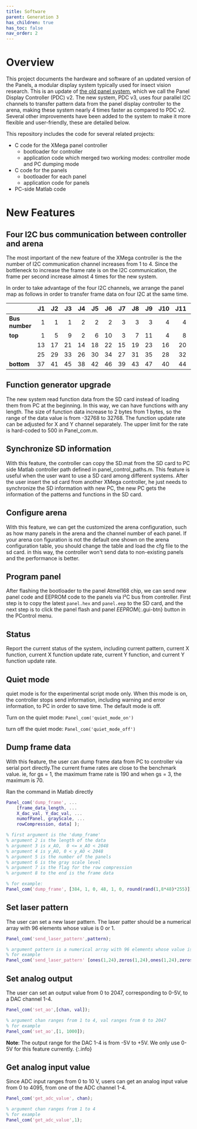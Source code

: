 ```yaml
---
title: Software
parent: Generation 3
has_children: true
has_toc: false
nav_order: 2
---
```


# Overview

This project documents the hardware and software of an updated version of the Panels, a modular display system typically used for insect vision research. This is an update of [the old panel system]({{site.baseurl}}/Generation%202/Arenas/docs/g2_system.html), which we call the Panel Display Controller (PDC) v2. The new system, PDC v3, uses four parallel I2C channels to transfer pattern data from the panel display controller to the arena, making these system nearly 4 times faster as compared to PDC v2. Several other improvements have been added to the system to make it more flexible and user-friendly, these are detailed below.

This repository includes the code for several related projects:

- C code for the XMega panel controller
  - bootloader for controller
  - application code which merged two working modes: controller mode and PC dumping mode
- C code for the panels
  - bootloader for each panel
  - application code for panels
- PC-side Matlab code

# New Features

## Four I2C bus communication between controller and arena

The most important of the new feature of the XMega controller is the the number of I2C communication channel increases from 1 to 4. Since the bottleneck to increase the frame rate is on the I2C communication, the frame per second increase almost 4 times for the new system.

In order to take advantage of the four I2C channels, we arrange the panel map as follows in order to transfer frame data on four I2C at the same time.

|                | J1 | J2 | J3 | J4 | J5 | J6 | J7 | J8 | J9 | J10 | J11 | J12 |
| -------------- | --:| --:| --:| --:| --:| --:| --:| --:| --:| ---:| ---:| ---:|
| __Bus number__ |  1 |  1 |  1 |  2 |  2 |  2 |  3 |  3 |  3 |   4 |   4 |   4 |
| __top__        |  1 |  5 |  9 |  2 |  6 | 10 |  3 |  7 | 11 |   4 |   8 |  12 |
|                | 13 | 17 | 21 | 14 | 18 | 22 | 15 | 19 | 23 |  16 |  20 |  24 |
|                | 25 | 29 | 33 | 26 | 30 | 34 | 27 | 31 | 35 |  28 |  32 |  36 |
| __bottom__     | 37 | 41 | 45 | 38 | 42 | 46 | 39 | 43 | 47 |  40 |  44 |  48 |

## Function generator upgrade

The new system read function data from the SD card instead of loading them from PC at the beginning. In this way, we can have functions with any length. The size of function data increase to 2 bytes from 1 bytes, so the range of the data value is from -32768 to 32768. The function update rate can be adjusted for X and Y channel separately. The upper limit for the rate is hard-coded to 500 in Panel_com.m.

## Synchronize SD information

With this feature, the controller can copy the SD.mat from the SD card to PC side Matlab controller path defined in panel_control_paths.m. This feature is useful when the user want to use a SD card among different systems. After the user insert the sd card from another XMega controller, he just needs to synchronize the SD information with new PC, the new PC gets the information of the patterns and functions in the SD card.

## Configure arena

With this feature, we can get the  customized the arena configuration, such as how many panels in the arena and the channel number of each panel. If your arena con figuration is not the default one shown on the arena configuration table, you should change the table and load the cfg file to the sd card. in this way, the controller won't send data to non-existing panels and the performance is better.

## Program panel

After flashing the bootloader to the panel Atmel168 chip, we can send new panel code and EEPROM code to the panels via I²C bus from controller. First step is to copy the latest `panel.hex` and `panel.eep` to the SD card, and the next step is to click the panel flash and panel *EEPROM*{:.gui-btn} button in the PControl menu.

## Status

Report the current status of the system, including current pattern, current X function, current X function update rate, current Y function, and current Y function update rate.

## Quiet mode

quiet mode is for the experimental script mode only. When this mode is on, the controller stops send information, including warning and error information, to PC in order to save time. The default mode is off.

Turn on the quiet mode: `Panel_com('quiet_mode_on')`

turn off the quiet mode: `Panel_com('quiet_mode_off')`

## Dump frame data

With this feature, the user can dump frame data from PC to controller via serial port directly.The current frame rates are close to the benchmark value. ie, for gs = 1, the maximum frame rate is 190 and when gs = 3, the maximum is 70.

Ran the command in Matlab directly

```matlab
Panel_com('dump_frame', ...
    [frame_data_length, ...
    X_dac_val, Y_dac_val, ...
    numofPanel, grayScale, ...
    rowCompression, data] );

% first argument is the 'dump_frame' 
% argument 2 is the length of the data
% argument 3 is x_AO,  0 <= x_AO < 2048
% argument 4 is y_AO, 0 < y_AO < 2048
% argument 5 is the number of the panels
% argument 6 is the gray scale level
% argument 7 is the flag for the row compression
% argument 8 to the end is the frame data

% for example:
Panel_com('dump_frame', [384, 1, 0, 48, 1, 0, round(rand(1,8*48)*255)]);
```

## Set laser pattern

The user can set a new laser pattern. The laser patter should be a numerical array with 96 elements whose value is 0 or 1.

```matlab
Panel_com('send_laser_pattern',pattern);

% argument pattern is a numerical array with 96 elements whose value is either 0 or 1
% for example
Panel_com('send_laser_pattern' [ones(1,24),zeros(1,24),ones(1,24),zeros(1,24)]); 
```

## Set analog output

The user can set an output value from 0 to 2047, corresponding to 0-5V, to a DAC channel 1-4.

```matlab
Panel_com('set_ao',[chan, val]);

% argument chan ranges from 1 to 4, val ranges from 0 to 2047
% for example
Panel_com('set_ao',[1, 1000]);
```

__Note__: The output range for the DAC 1-4 is from -5V to +5V. We only use 0-5V for this feature currently.
{:.info}

## Get analog input value

Since ADC input ranges from 0 to 10 V,  users can get an analog input value from 0 to 4095, from one of the ADC channel 1-4.

```matlab
Panel_com('get_adc_value', chan);

% argument chan ranges from 1 to 4
% for example
Panel_com('get_adc_value',1);
```
